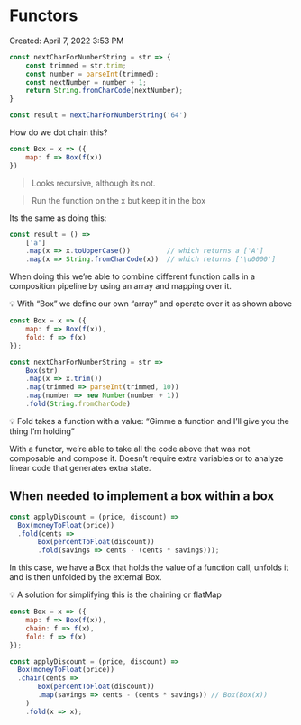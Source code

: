 # Functors

Created: April 7, 2022 3:53 PM

```jsx
const nextCharForNumberString = str => {
	const trimmed = str.trim;
	const number = parseInt(trimmed);
	const nextNumber = number + 1;
	return String.fromCharCode(nextNumber);
}

const result = nextCharForNumberString('64')
```

How do we dot chain this?

```jsx
const Box = x => ({
	map: f => Box(f(x))
})
```

> Looks recursive, although its not.
> 

> Run the function on the x but keep it in the box
> 

Its the same as doing this:

```jsx
const result = () => 
	['a']
	.map(x => x.toUpperCase())         // which returns a ['A']
	.map(x => String.fromCharCode(x))  // which returns ['\u0000']
```

When doing this we’re able to combine different function calls in a composition pipeline by using an array and mapping over it.

<aside>
💡 With “Box” we define our own “array” and operate over it as shown above

</aside>

```jsx
const Box = x => ({
	map: f => Box(f(x)),
	fold: f => f(x)
});

const nextCharForNumberString = str => 
	Box(str)
	.map(x => x.trim())
	.map(trimmed => parseInt(trimmed, 10))
	.map(number => new Number(number + 1))
	.fold(String.fromCharCode)
```

<aside>
💡 Fold takes a function with a value: “Gimme a function and I’ll give you the thing I’m holding”

</aside>

With a functor, we’re able to take all the code above that was not composable and compose it. Doesn’t require extra variables or to analyze linear code that generates extra state.

## When needed to implement a box within a box

```jsx
const applyDiscount = (price, discount) =>
  Box(moneyToFloat(price)) 
  .fold(cents => 
       Box(percentToFloat(discount))
       .fold(savings => cents - (cents * savings)));
```

In this case, we have a Box that holds the value of a function call, unfolds it and is then unfolded by the external Box.

<aside>
💡 A solution for simplifying this is the chaining or flatMap

</aside>

```jsx
const Box = x => ({
	map: f => Box(f(x)),
	chain: f => f(x),
	fold: f => f(x)
});

const applyDiscount = (price, discount) =>
  Box(moneyToFloat(price)) 
  .chain(cents => 
       Box(percentToFloat(discount))
       .map(savings => cents - (cents * savings)) // Box(Box(x))
	)
	.fold(x => x);
```